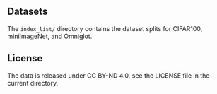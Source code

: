 ## Datasets

The `index_list/` directory contains the dataset splits for CIFAR100, miniImageNet, and Omniglot.


## License

The data is released under CC BY-ND 4.0, see the LICENSE file in the current directory.